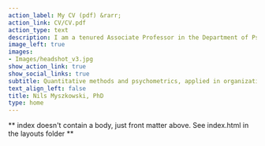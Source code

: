 ```yaml
---
action_label: My CV (pdf) &rarr;
action_link: CV/CV.pdf
action_type: text
description: I am a tenured Associate Professor in the Department of Psychology at Pace University, NYC, and freelance psychometrics and survey methods consultant. I received my PhD from Université René Descartes (France), and my main research interest is the application and improvement of psychometric methods to measure and understand creative, aesthetic and interpersonal skills, especially applied in occupational contexts. I have authored over 40 peer-reviewed publications and 3 packages for the statistical programming language R, and received the *2020 Berlyne Award for Outstanding Contributions by an Early Career Scholar* from the *American Psychological Association* (Division 10). I regularly collaborate with international researchers, especially from France (Université de Paris, IESEG Business School) and Belgium (Solvay Business School), and have worked as a psychometrics and statistics consultant for multiple US and international companies and R&D teams.
image_left: true
images:
- Images/headshot_v3.jpg
show_action_link: true
show_social_links: true
subtitle: Quantitative methods and psychometrics, applied in organizational, vocational, and educational contexts.
text_align_left: false
title: Nils Myszkowski, PhD
type: home
---
```


** index doesn't contain a body, just front matter above.
See index.html in the layouts folder **
